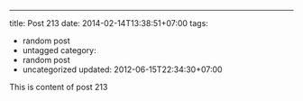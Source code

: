 ---
title: Post 213
date: 2014-02-14T13:38:51+07:00
tags:
  - random post
  - untagged
category:
  - random post
  - uncategorized
updated: 2012-06-15T22:34:30+07:00

This is content of post 213
